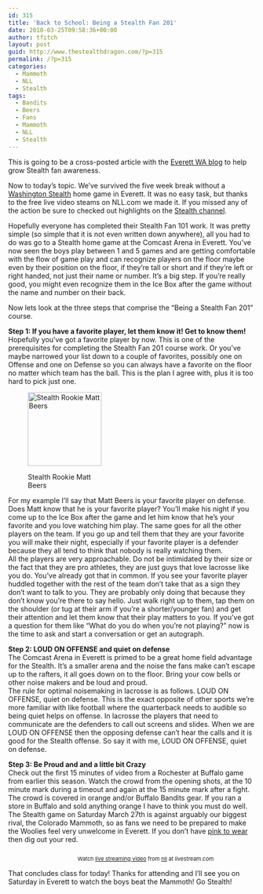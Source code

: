 ```yaml
---
id: 315
title: 'Back to School: Being a Stealth Fan 201'
date: 2010-03-25T09:58:36+00:00
author: tfitch
layout: post
guid: http://www.thestealthdragon.com/?p=315
permalink: /?p=315
categories:
  - Mammoth
  - NLL
  - Stealth
tags:
  - Bandits
  - Beers
  - Fans
  - Mammoth
  - NLL
  - Stealth
---
```

This is going to be a cross-posted article with the <a href="http://www.everettwablog.com" target="_new" rel="noopener noreferrer">Everett WA blog</a> to help grow Stealth fan awareness.

Now to today&#8217;s topic. We&#8217;ve survived the five week break without a [Washington Stealth](http://www.stealthlax.com) home game in Everett. It was no easy task, but thanks to the free live video steams on NLL.com we made it. If you missed any of the action be sure to checked out highlights on the [Stealth channel](http://www.nll.com/live-stealth.htm).

Hopefully everyone has completed their Stealth Fan 101 work. It was pretty simple (so simple that it is not even written down anywhere), all you had to do was go to a Stealth home game at the Comcast Arena in Everett. You&#8217;ve now seen the boys play between 1 and 5 games and are getting comfortable with the flow of game play and can recognize players on the floor maybe even by their position on the floor, if they&#8217;re tall or short and if they&#8217;re left or right handed, not just their name or number. It&#8217;s a big step. If you&#8217;re really good, you might even recognize them in the Ice Box after the game without the name and number on their back.

Now lets look at the three steps that comprise the &#8220;Being a Stealth Fan 201&#8221; course.

**Step 1: If you have a favorite player, let them know it! Get to know them!**  
Hopefully you&#8217;ve got a favorite player by now. This is one of the prerequisites for completing the Stealth Fan 201 course work. Or you&#8217;ve maybe narrowed your list down to a couple of favorites, possibly one on Offense and one on Defense so you can always have a favorite on the floor no matter which team has the ball. This is the plan I agree with, plus it is too hard to pick just one.<figure id="attachment_295" aria-describedby="caption-attachment-295" style="width: 150px" class="wp-caption alignright">

<img class="size-thumbnail wp-image-295" title="matt_beers" src="http://www.thestealthdragon.com/wp-content/uploads/2010/01/matt_beers-150x150.jpg" alt="Stealth Rookie Matt Beers" width="150" height="150" /> <figcaption id="caption-attachment-295" class="wp-caption-text">Stealth Rookie Matt Beers</figcaption></figure> 

For my example I&#8217;ll say that Matt Beers is your favorite player on defense. Does Matt know that he is your favorite player? You&#8217;ll make his night if you come up to the Ice Box after the game and let him know that he&#8217;s your favorite and you love watching him play. The same goes for all the other players on the team. If you go up and tell them that they are your favorite you will make their night, especially if your favorite player is a defender because they all tend to think that nobody is really watching them.  
All the players are very approachable. Do not be intimidated by their size or the fact that they are pro athletes, they are just guys that love lacrosse like you do. You&#8217;ve already got that in common. If you see your favorite player huddled together with the rest of the team don&#8217;t take that as a sign they don&#8217;t want to talk to you. They are probably only doing that because they don&#8217;t know you&#8217;re there to say hello. Just walk right up to them, tap them on the shoulder (or tug at their arm if you&#8217;re a shorter/younger fan) and get their attention and let them know that their play matters to you. If you&#8217;ve got a question for them like &#8220;What do you do when you&#8217;re not playing?&#8221; now is the time to ask and start a conversation or get an autograph.

**Step 2: LOUD ON OFFENSE and quiet on defense**  
The Comcast Arena in Everett is primed to be a great home field advantage for the Stealth. It&#8217;s a smaller arena and the noise the fans make can&#8217;t escape up to the rafters, it all goes down on to the floor. Bring your cow bells or other noise makers and be loud and proud.  
The rule for optimal noisemaking in lacrosse is as follows. LOUD ON OFFENSE, quiet on defense. This is the exact opposite of other sports we&#8217;re more familiar with like football where the quarterback needs to audible so being quiet helps on offense. In lacrosse the players that need to communicate are the defenders to call out screens and slides. When we are LOUD ON OFFENSE then the opposing defense can&#8217;t hear the calls and it is good for the Stealth offense. So say it with me, LOUD ON OFFENSE, quiet on defense.

**Step 3: Be Proud and and a little bit Crazy**  
Check out the first 15 minutes of video from a Rochester at Buffalo game from earlier this season. Watch the crowd from the opening shots, at the 10 minute mark during a timeout and again at the 15 minute mark after a fight. The crowd is covered in orange and/or Buffalo Bandits gear. If you ran a store in Buffalo and sold anything orange I have to think you must do well. The Stealth game on Saturday March 27th is against arguably our biggest rival, the Colorado Mammoth, so as fans we need to be prepared to make the Woolies feel very unwelcome in Everett. If you don&#8217;t have [pink to wear](http://www.stealthlax.com/articles/view/418/) then dig out your red.



<div style="font-size: 11px; padding-top: 10px; text-align: center; width: 560px;">
  Watch <a title="live streaming video" href="http://www.livestream.com/?utm_source=lsplayer&utm_medium=embed&utm_campaign=footerlinks">live streaming video</a> from <a title="Watch nll at livestream.com" href="http://www.livestream.com/nll?utm_source=lsplayer&utm_medium=embed&utm_campaign=footerlinks">nll</a> at livestream.com
</div>

That concludes class for today! Thanks for attending and I&#8217;ll see you on Saturday in Everett to watch the boys beat the Mammoth! Go Stealth!